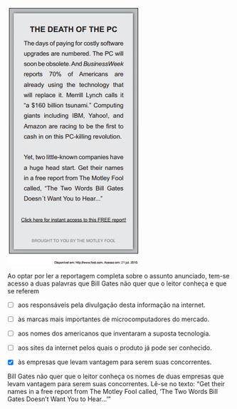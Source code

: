 

![](bef1463d-2ab3-a060-1837-5b2d743f5d08.png)

Ao optar por ler a reportagem completa sobre o assunto anunciado, tem-se acesso a duas palavras que Bill Gates não quer que o leitor conheça e que se referem



- [ ] aos responsáveis pela divulgação desta informação na internet.
- [ ] às marcas mais importantes de microcomputadores do mercado.
- [ ] aos nomes dos americanos que inventaram a suposta tecnologia.
- [ ] aos sites da internet pelos quais o produto já pode ser conhecido.
- [x] às empresas que levam vantagem para serem suas concorrentes.


Bill Gates não quer que o leitor conheça os nomes de duas empresas que levam vantagem para serem suas concorrentes. Lê-se no texto: “Get their names in a free report from The Motley Fool called, ‘The Two Words Bill Gates Doesn’t Want You to Hear…’”
